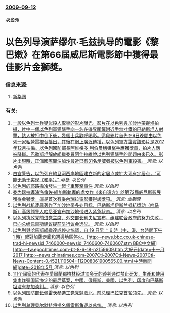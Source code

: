 ### [2009-09-12](/news/2009/09/12/index.md)

##### 以色列
# 以色列导演萨缪尔·毛兹执导的電影《黎巴嫩》在第66届威尼斯電影節中獲得最佳影片金獅獎。




### 信息来源:

1. [新华网](http://news.xinhuanet.com/ent/2009-09/13/content_12043182.htm)

### 有关:

1. [一段以色列士兵疑似殺人取樂的影片曝光。影片在以色列與加沙地帶邊境拍攝，片中一個以色列軍狙擊手向一名在邊界圍籬附近手無寸鐵的巴勒斯坦人射擊，該人被打中倒下後，幾個士兵歡呼喝彩。這段影片首先在9日晚間由以色列一家私營電視台播出，其後在網上廣泛傳播，以色列軍方證實該影片是2017年12月拍攝。以色列國防部長阿維格多·利伯曼稱狙擊手應獲獎章，拍片人應被降職。巴勒斯坦解放組織委員阿什拉維說以色列狙擊手的問題由來已久。影片出現時，正值國際關注加沙最近已有31名示威者被以色列軍殺害。 ](/zh/news/2018/04/9/一段以色列士兵疑似殺人取樂的影片曝光-影片在以色列與加沙地帶邊境拍攝-片中一個以色列軍狙擊手向一名在邊界圍籬附近手無寸鐵.md) _消息: 以色列_
2. [白宫警告，以色列在約旦河西岸地區建立新的定居点或扩大现有定居点，“可能无助于实现（和平）。” ](/zh/news/2017/02/2/白宫警告-以色列在約旦河西岸地區建立新的定居点或扩大现有定居点-可能无助于实现-和平.md) _消息: 以色列_
3. [以色列的耶路撒冷發生一起卡車襲擊事件](/zh/news/2017/01/8/以色列的耶路撒冷發生一起卡車襲擊事件.md) _消息: 以色列_
4. [委內瑞拉導演洛倫佐·維加斯執導的處女作《來自遠方》於第72屆威尼斯影展獲得金獅獎，這是首次有委內瑞拉電影獲得該獎項。](/zh/news/2015/09/12/委內瑞拉導演洛倫佐-維加斯執導的處女作-來自遠方-於第72屆威尼斯影展獲得金獅獎-這是首次有委內瑞拉電影獲得該獎項.md) _消息: 金獅獎_
5. [以色列战机凌晨轰炸了加沙地带多处目标，巴勒斯坦伊斯兰抵抗运动（哈马斯）高级领导人哈尼亚宣布加沙地带进入紧急状态。](/zh/news/2011/03/24/以色列战机凌晨轰炸了加沙地带多处目标-巴勒斯坦伊斯兰抵抗运动-哈马斯-高级领导人哈尼亚宣布加沙地带进入紧急状态.md) _消息: 以色列_
6. [以色列执政党前进党主席、外交部长利夫尼宣布，组建联合政府的努力失败，已向总统佩雷斯建议提前举行议会选举。](/zh/news/2008/10/26/以色列执政党前进党主席-外交部长利夫尼宣布-组建联合政府的努力失败-已向总统佩雷斯建议提前举行议会选举.md) _消息: 以色列_
7. [以色列與哈馬斯組織達成停火協議，自 19 日早上 6 時（中、港、台時間下午 1 時）起對加薩走廊和週邊地區停火。[http:--news.bbc.co.uk-chinese-trad-hi-newsid_7460000-newsid_7460600-7460607.stm BBC中文網][http:--tw.epochtimes.com-bt-8-6-18-n2159609.htm 大紀元]date=十一月 2017 [http:--news.chinatimes.com-2007Cti-2007Cti-News-2007Cti-News-Content-0,4521,110504+112008061900565,00.html 中時新聞網]date=2018年5月 ](/zh/news/2008/06/18/以色列與哈馬斯組織達成停火協議-自-19-日早上-6-時-中-港-台時間下午-1-時-起對加薩走廊和週邊地區停火-ht.md) _消息: 以色列_
8. [111个國家的代表在愛爾蘭都柏林经过10多天的谈判通过禁止研发、生產和使用集束炸彈国际协定的最后草案，中國、俄羅斯、美國、以色列、印度和巴基斯坦没有参加谈判。](/zh/news/2008/05/30/111个國家的代表在愛爾蘭都柏林经过10多天的谈判通过禁止研发-生產和使用集束炸彈国际协定的最后草案-中國-俄羅斯-美國.md) _消息: 以色列_
9. [以色列国防部长佩雷茨参选工党党魁败北，前总理巴拉克首轮领先。](/zh/news/2007/05/29/以色列国防部长佩雷茨参选工党党魁败北-前总理巴拉克首轮领先.md) _消息: 以色列_
10. [以色列总理奥尔默特将提名佩雷斯角逐以总统。](/zh/news/2007/05/28/以色列总理奥尔默特将提名佩雷斯角逐以总统.md) _消息: 以色列_
